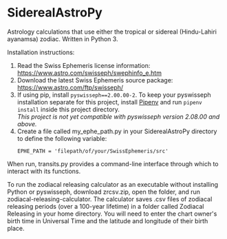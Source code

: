 # SiderealAstroPy
Astrology calculations that use either the tropical or sidereal (Hindu-Lahiri ayanamsa) zodiac. Written in Python 3.

Installation instructions:
1. Read the Swiss Ephemeris license information: https://www.astro.com/swisseph/swephinfo_e.htm
2. Download the latest Swiss Ephemeris source package: https://www.astro.com/ftp/swisseph/
3. If using pip, install ```pyswisseph==2.00.00-2```. To keep your pyswisseph installation separate for this project, install <a href="https://pipenv.pypa.io/en/latest/basics/#">Pipenv</a> and run ```pipenv install``` inside this project directory.
<br /><i>This project is not yet compatible with pyswisseph version 2.08.00 and above.</i>
4. Create a file called my_ephe_path.py in your SiderealAstroPy directory to define the following variable:
    ```
    EPHE_PATH = 'filepath/of/your/SwissEphemeris/src'
    ```

When run, transits.py provides a command-line interface through which to interact with its functions.

To run the zodiacal releasing calculator as an executable without installing Python or pyswisseph, download zrcsv.zip, open the folder, and run zodiacal-releasing-calculator. The calculator saves .csv files of zodiacal releasing periods (over a 100-year lifetime) in a folder called Zodiacal Releasing in your home directory. You will need to enter the chart owner's birth time in Universal Time and the latitude and longitude of their birth place.
